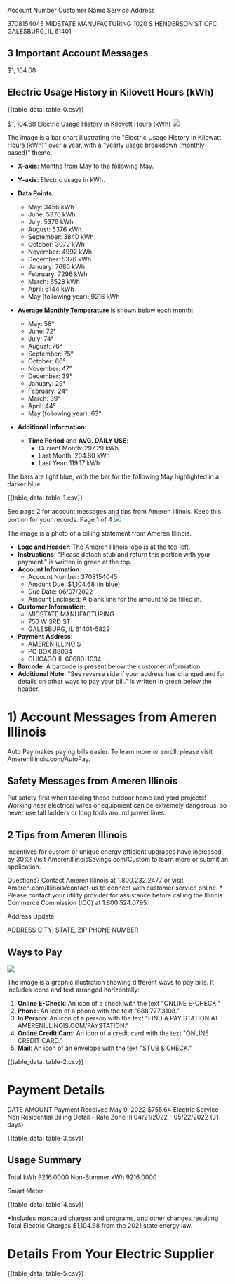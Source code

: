 Account Number
Customer Name
Service Address

3708154045
MIDSTATE MANUFACTURING
1020 S HENDERSON ST OFC
GALESBURG, IL 61401

## 3 Important Account Messages

$\$ 1,104.68$

## Electric Usage History in Kilovett Hours (kWh)

{{table_data: table-0.csv}}

$\$ 1,104.68$
Electric Usage History in Kilovett Hours (kWh)
![](images/img-0.jpeg)

The image is a bar chart illustrating the "Electric Usage History in Kilowatt Hours (kWh)" over a year, with a "yearly usage breakdown (monthly-based)" theme. 

- **X-axis**: Months from May to the following May.
- **Y-axis**: Electric usage in kWh.
- **Data Points**:
  - May: 3456 kWh
  - June: 5376 kWh
  - July: 5376 kWh
  - August: 5376 kWh
  - September: 3840 kWh
  - October: 3072 kWh
  - November: 4992 kWh
  - December: 5376 kWh
  - January: 7680 kWh
  - February: 7296 kWh
  - March: 6528 kWh
  - April: 6144 kWh
  - May (following year): 9216 kWh

- **Average Monthly Temperature** is shown below each month:
  - May: 58°
  - June: 72°
  - July: 74°
  - August: 76°
  - September: 75°
  - October: 66°
  - November: 47°
  - December: 39°
  - January: 29°
  - February: 24°
  - March: 39°
  - April: 44°
  - May (following year): 63°

- **Additional Information**:
  - **Time Period** and **AVG. DAILY USE**:
    - Current Month: 297.29 kWh
    - Last Month: 204.80 kWh
    - Last Year: 119.17 kWh

The bars are light blue, with the bar for the following May highlighted in a darker blue.

{{table_data: table-1.csv}}

See page 2 for account messages and tips from Ameren Illinois.
Keep this portion for your records.
Page 1 of 4
![](images/img-1.jpeg)

The image is a photo of a billing statement from Ameren Illinois. 

- **Logo and Header**: The Ameren Illinois logo is at the top left.
- **Instructions**: "Please detach stub and return this portion with your payment." is written in green at the top.
- **Account Information**:
  - Account Number: 3708154045
  - Amount Due: $1,104.68 (in blue)
  - Due Date: 06/07/2022
  - Amount Enclosed: A blank line for the amount to be filled in.
- **Customer Information**:
  - MIDSTATE MANUFACTURING
  - 750 W 3RD ST
  - GALESBURG, IL 61401-5829
- **Payment Address**:
  - AMEREN ILLINOIS
  - PO BOX 88034
  - CHICAGO IL 60680-1034
- **Barcode**: A barcode is present below the customer information.
- **Additional Note**: "See reverse side if your address has changed and for details on other ways to pay your bill." is written in green below the header.

# 1) Account Messages from Ameren Illinois 

Auto Pay makes paying bills easier. To learn more or enroll, please visit AmerenIllinois.com/AutoPay.

## Safety Messages from Ameren Illinois

Put safety first when tackling those outdoor home and yard projects! Working near electrical wires or equipment can be extremely dangerous, so never use tall ladders or long tools around power lines.

## 2 Tips from Ameren Illinois

Incentives for custom or unique energy efficient upgrades have increased by 30\%! Visit AmerenIllinoisSavings.com/Custom to learn more or submit an application.

Questions? Contact Ameren Illinois at 1.800.232.2477 or visit Ameren.com/Illinois/contact-us to connect with customer service online. * Please contact your utility provider for assistance before calling the Illinois Commerce Commission (ICC) at 1.800.524.0795.

Address Update

ADDRESS
CITY, STATE, ZIP
PHONE NUMBER

## Ways to Pay

![](images/img-2.jpeg)

The image is a graphic illustration showing different ways to pay bills. It includes icons and text arranged horizontally:

1. **Online E-Check**: An icon of a check with the text "ONLINE E-CHECK."
2. **Phone**: An icon of a phone with the text "888.777.3108."
3. **In Person**: An icon of a person with the text "FIND A PAY STATION AT AMERENILLINOIS.COM/PAYSTATION."
4. **Online Credit Card**: An icon of a credit card with the text "ONLINE CREDIT CARD."
5. **Mail**: An icon of an envelope with the text "STUB & CHECK."

{{table_data: table-2.csv}}

# Payment Details 

DATE
AMOUNT
Payment Received
May 9, 2022
\$755.64
Electric Service Non Residential Billing Detail - Rate Zone III
04/21/2022 - 05/22/2022 (31 days)

{{table_data: table-3.csv}}

## Usage Summary

Total kWh
9216.0000 Non-Summer kWh
$9216.0000$

Smart Meter

{{table_data: table-4.csv}}

*Includes mandated charges and programs, and other changes resulting
Total Electric Charges \$1,104.68
from the 2021 state energy law.

# Details From Your Electric Supplier 

{{table_data: table-5.csv}}
